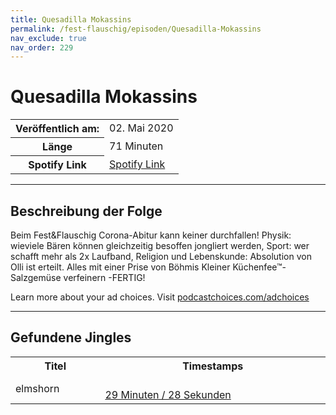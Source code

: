 ```yaml
---
title: Quesadilla Mokassins
permalink: /fest-flauschig/episoden/Quesadilla-Mokassins
nav_exclude: true
nav_order: 229
---
```


# Quesadilla Mokassins
<table class="resp-table dcf-table dcf-table-responsive dcf-table-bordered dcf-table-striped dcf-w-100%">
                    <tbody>
                        <tr>
                            <th scope="row">Veröffentlich am:</th>
                            <td data-label="Veröffentlich am:">02. Mai 2020</td>
                        </tr>
                        <tr>
                            <th scope="row">Länge </th>
                            <td data-label="Länge ">71 Minuten</td>
                        </tr><tr>
                                <th scope="row">Spotify Link</th>
                                <td data-label="Spotify Link"><a href="https://open.spotify.com/episode/2Ogzya8T9Q6OaGR6TeUNyJ">Spotify Link</a></td>
                            </tr></tbody>
                </table>

***

## Beschreibung der Folge

<div>
<p>Beim Fest&amp;Flauschig Corona-Abitur kann keiner durchfallen! Physik: wieviele Bären können gleichzeitig besoffen jongliert werden, Sport: wer schafft mehr als 2x Laufband, Religion und Lebenskunde: Absolution von Olli ist erteilt. Alles mit einer Prise von Böhmis Kleiner Küchenfee™- Salzgemüse verfeinern -FERTIG!</p><p> </p><p>Learn more about your ad choices. Visit <a href="https://podcastchoices.com/adchoices">podcastchoices.com/adchoices</a></p>  
</div>

***

## Gefundene Jingles

<table style="display: table;">
                                    <tr>
                                        <th class="tableColumnTitle">Titel</th>
                                        <th class="tableColumnTimestamps">Timestamps</th>
                                    </tr>
                                    <tr>
                                <td markdown="span"  class="tableColumnTitle">elmshorn</td>
                                <td markdown="span" class="tableColumnTimestamps">
                                <br>
                                <a href="https://open.spotify.com/episode/2Ogzya8T9Q6OaGR6TeUNyJ?t=1768">
                                29 Minuten / 28 Sekunden</a>
                                </td></tr></table>